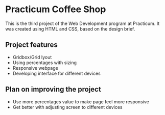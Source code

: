 # Practicum Coffee Shop

This is the third project of the Web Development program at Practicum. It was created using HTML and CSS, based on the design brief.

## Project features

- Gridbox/Grid lyout
- Using percentages with sizing
- Responsive webpage
- Developing interface for different devices

## Plan on improving the project

- Use more percentages value to make page feel more responsive
- Get better with adjusting screen to different devices
